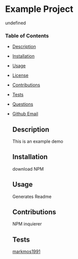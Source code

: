 # Example Project
  
  undefined

  ### Table of Contents
* [Description](#description)
* [Installation](#installation)
* [Usage](#usage)
* [License](#license)
* [Contributions](#contributions)
* [Tests](#tests)
* [Questions](#questions)
* [Github Email](#Github_Profile)
  
  ## Description
  This is an example demo

  ## Installation
  download NPM

  ## Usage
  Generates Readme

  ## Contributions
  NPM inquierer

  ## Tests
  


  <a href="https://github.com/markmos1991">markmos1991</a>

